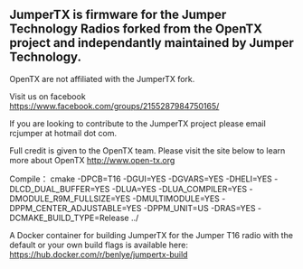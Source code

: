                                  
                                    
## JumperTX is firmware for the Jumper Technology Radios forked from the OpenTX project and independantly maintained by Jumper Technology. 

OpenTX are not affiliated with the JumperTX fork.

Visit us on facebook https://www.facebook.com/groups/2155287984750165/

If you are looking to contribute to the JumperTX project please email rcjumper at hotmail dot com.

Full credit is given to the OpenTX team. Please visit the site below to learn more about OpenTX
http://www.open-tx.org

Compile： cmake -DPCB=T16 -DGUI=YES -DGVARS=YES -DHELI=YES -DLCD_DUAL_BUFFER=YES  -DLUA=YES -DLUA_COMPILER=YES -DMODULE_R9M_FULLSIZE=YES -DMULTIMODULE=YES -DPPM_CENTER_ADJUSTABLE=YES -DPPM_UNIT=US -DRAS=YES  -DCMAKE_BUILD_TYPE=Release ../

A Docker container for building JumperTX for the Jumper T16 radio with the default or your own build flags is available here: https://hub.docker.com/r/benlye/jumpertx-build
